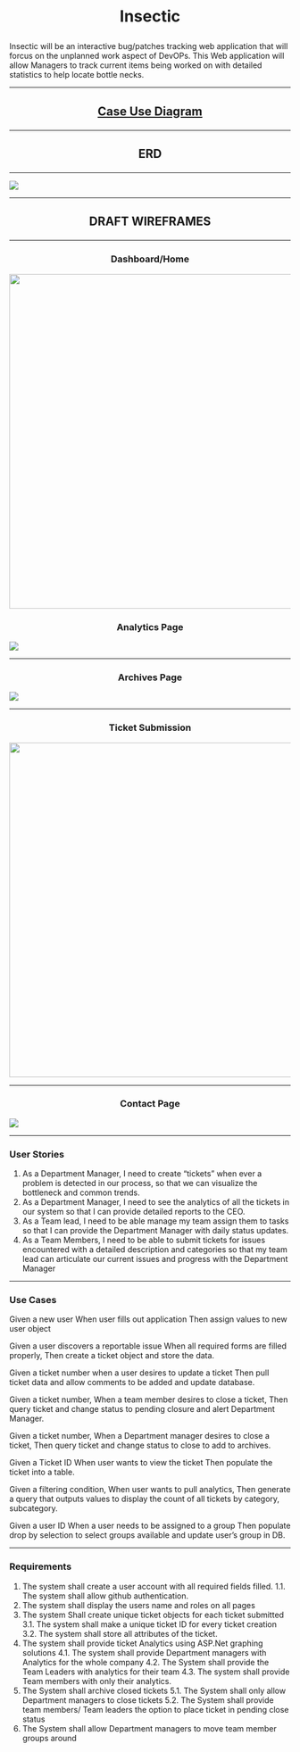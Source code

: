 #   <p align ="center">  Insectic </p>

Insectic will be an interactive bug/patches tracking web application that will forcus on the unplanned work aspect of DevOPs. This Web application will allow Managers to track current items being worked on with detailed statistics to help locate bottle necks.
***
 ## <p align="center"> [Case Use Diagram](https://github.com/Darius-D/Insectic/blob/main/CaseUseDiagram.jpg) </p>
***
##   <p align="center">  ERD  </p>
***
![](img/myERD.jpg)

***

##   <p align="center">  DRAFT WIREFRAMES </p>

***

###   <p align="center">  Dashboard/Home

<img src="https://github.com/Darius-D/Insectic/blob/main/img/dashboard2.JPG" width="1000" height="600">

###   <p align="center">  Analytics Page


![](img/Analytic%20page.JPG)

***

###   <p align="center">  Archives Page

![](img/Archives.JPG)

***

###   <p align="center">  Ticket Submission


<p align="center">  
  
  <img src="https://github.com/Darius-D/Insectic/blob/main/img/ticket%20submission.png" width="1000" height="600">

  
  </p>

***

###   <p align="center">  Contact Page


![](img/Contact.JPG)

***
### User Stories

1. As a Department Manager, I need to create “tickets” when ever a problem is detected in our process, so that we can visualize the bottleneck and common trends. 
2. As a Department Manager, I need to see the analytics of all the tickets in our system so that I can provide detailed reports to the CEO. 
3. As a Team lead, I need to be able manage my team assign them to tasks so that I can provide the Department Manager with daily status updates. 
4. As a Team Members, I need to be able to submit tickets for issues encountered with a detailed description and categories so that my team lead can articulate our current issues and progress with the Department Manager

***
### Use Cases

Given a new user
When user fills out application
Then assign values to new user object

Given a user discovers a reportable issue
When all required forms are filled properly, 
Then create a ticket object and store the data.

Given a ticket number 
when a user desires to update a ticket
Then pull ticket data and allow comments to be added and update database. 

Given a ticket number, 
When a team member desires to close a ticket, 
Then query ticket and change status to pending closure and alert Department Manager.

Given a ticket number, 
When a Department manager desires to close a ticket, 
Then query ticket and change status to close to add to archives.

Given a Ticket ID
When user wants to view the ticket
Then populate the ticket into a table.

Given a filtering condition, 
When user wants to pull analytics, 
Then generate a query that outputs values to display the count of all tickets by category, subcategory.

Given a user ID
When a user needs to be assigned to a group
Then populate drop by selection to select groups available and update user’s group in DB.

*** 
### Requirements

1.	The system shall create a user account with all required fields filled.
1.1.	 The system shall allow github authentication.
2.	The system shall display the users name and roles on all pages
3.	The system Shall create unique ticket objects for each ticket submitted
3.1.	The system shall make a unique ticket ID for every ticket creation
3.2.	The system shall store all attributes of the ticket.
4.	The system shall provide ticket Analytics using ASP.Net graphing solutions
4.1.	The system shall provide Department managers with Analytics for the whole company
4.2.	The System shall provide the Team Leaders with analytics for their team
4.3.	The system shall provide Team members with only their analytics. 
5.	The System shall archive closed tickets
5.1.	 The System shall only allow Department managers to close tickets
5.2.	The System shall provide team members/ Team leaders the option to place ticket in pending close status
6.	The System shall allow Department managers to move team member groups around 


